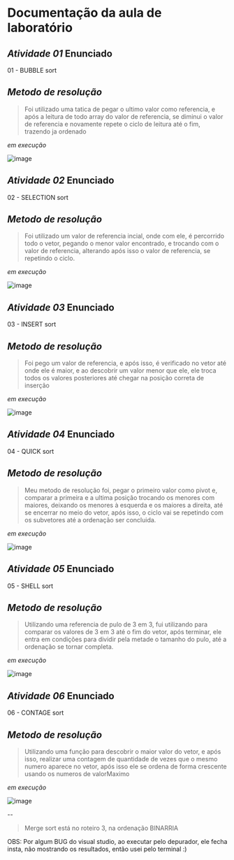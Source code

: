 # Documentação da aula de laboratório
*Atividade 01*
  Enunciado
-----------------
01 - BUBBLE sort

*Metodo de resolução*
--
>Foi utilizado uma tatica de pegar o ultimo valor como referencia, e após a leitura de todo array do valor de referencia, se diminui o valor de referencia e novamente repete o ciclo de leitura até o fim, trazendo ja ordenado

*em execução*

![image](https://user-images.githubusercontent.com/101759293/195437615-5d5286ef-d992-432e-b905-ac9713d3c610.png)

*Atividade 02*
  Enunciado
-----------------
02 - SELECTION sort

*Metodo de resolução*
--
>Foi utilizado um valor de referencia incial, onde com ele, é percorrido todo o vetor, pegando o menor valor encontrado, e trocando com o valor de referencia, alterando após isso o valor de referencia, se repetindo o ciclo.

*em execução*

![image](https://user-images.githubusercontent.com/101759293/195437721-10a0e10c-ef80-4768-8b02-d4fd610f4c94.png)

*Atividade 03*
  Enunciado
-----------------
03 - INSERT sort

*Metodo de resolução*
--
>Foi pego um valor de referencia, e após isso, é verificado no vetor até onde ele é maior, e ao descobrir um valor menor que ele, ele troca todos os valores posteriores até chegar na posição correta de inserção

*em execução*

![image](https://user-images.githubusercontent.com/101759293/195437817-9acac838-6bdc-4150-ab1a-8b1dd3f2888e.png)

*Atividade 04*
  Enunciado
-----------------
04 - QUICK sort

*Metodo de resolução*
--
>Meu metodo de resolução foi, pegar o primeiro valor como pivot e, comparar a primeira e a ultima posição trocando os menores com maiores, deixando os menores à esquerda e os maiores a direita, até se encerrar no meio do vetor, após isso, o ciclo vai se repetindo com os subvetores até a ordenação ser concluida.

*em execução*

![image](https://user-images.githubusercontent.com/101759293/195437973-85de7fd3-cfcc-4dfb-b507-19e3cf22a422.png)


*Atividade 05*
  Enunciado
-----------------
05 - SHELL sort

*Metodo de resolução*
--
>Utilizando uma referencia de pulo de 3 em 3, fui utilizando para comparar os valores de 3 em 3 até o fim do vetor, após terminar, ele entra em condições para dividir pela metade o tamanho do pulo, até a ordenação se tornar completa.

*em execução*

![image](https://user-images.githubusercontent.com/101759293/195438051-9e1d4abb-9632-4543-a1bc-ce00c99f31de.png)

*Atividade 06*
  Enunciado
-----------------
06 - CONTAGE sort

*Metodo de resolução*
--
>Utilizando uma função para descobrir o maior valor do vetor, e após isso, realizar uma contagem de quantidade de vezes que o mesmo numero aparece no vetor, após isso ele se ordena de forma crescente usando os numeros de valorMaximo

*em execução*

![image](https://user-images.githubusercontent.com/101759293/195438170-355262ea-30a0-4c4a-bc17-19192d8116e4.png)


--
>Merge sort está no roteiro 3, na ordenação BINARRIA

OBS: Por algum BUG do visual studio, ao executar pelo depurador, ele fecha insta, não mostrando os resultados, então usei pelo terminal :)
